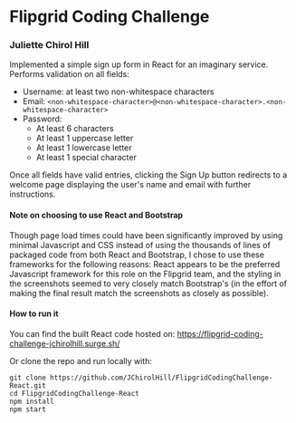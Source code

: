 # Flipgrid Coding Challenge
### Juliette Chirol Hill

Implemented a simple sign up form in React for an imaginary service.  Performs validation on all fields:
* Username: at least two non-whitespace characters
* Email: `<non-whitespace-character>@<non-whitespace-character>.<non-whitespace-character>`
* Password: 
    * At least 6 characters
    * At least 1 uppercase letter
    * At least 1 lowercase letter
    * At least 1 special character

Once all fields have valid entries, clicking the Sign Up button redirects to a welcome page displaying the user's name and email with further instructions.  

#### Note on choosing to use React and Bootstrap

Though page load times could have been significantly improved by using minimal Javascript and CSS instead of using the thousands of lines of packaged code from both React and Bootstrap, I chose to use these frameworks for the following reasons: React appears to be the preferred Javascript framework for this role on the Flipgrid team, and the styling in the screenshots seemed to very closely match Bootstrap's (in the effort of making the final result match the screenshots as closely as possible). 

#### How to run it

You can find the built React code hosted on:
https://flipgrid-coding-challenge-jchirolhill.surge.sh/

Or clone the repo and run locally with:
```
git clone https://github.com/JChirolHill/FlipgridCodingChallenge-React.git
cd FlipgridCodingChallenge-React
npm install
npm start
```
